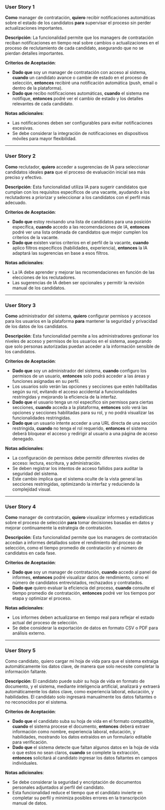 ### User Story 1

**Como** manager de contratación, **quiero** recibir notificaciones automáticas sobre el estado de los candidatos **para** supervisar el proceso sin perder actualizaciones importantes.

**Descripción**: La funcionalidad permite que los managers de contratación reciban notificaciones en tiempo real sobre cambios o actualizaciones en el proceso de reclutamiento de cada candidato, asegurando que no se pierdan detalles importantes.

**Criterios de Aceptación**:

- **Dado que** soy un manager de contratación con acceso al sistema, **cuando** un candidato avance o cambie de estado en el proceso de selección, **entonces** recibiré una notificación automática (push, email o dentro de la plataforma).
- **Dado que** recibo notificaciones automáticas, **cuando** el sistema me notifique, **entonces** podré ver el cambio de estado y los detalles relevantes de cada candidato.

**Notas adicionales**:

- Las notificaciones deben ser configurables para evitar notificaciones excesivas.
- Se debe considerar la integración de notificaciones en dispositivos móviles para mayor flexibilidad.

---

### User Story 2

**Como** reclutador, **quiero** acceder a sugerencias de IA para seleccionar candidatos ideales **para** que el proceso de evaluación inicial sea más preciso y efectivo.

**Descripción**: Esta funcionalidad utiliza IA para sugerir candidatos que cumplan con los requisitos específicos de una vacante, ayudando a los reclutadores a priorizar y seleccionar a los candidatos con el perfil más adecuado.

**Criterios de Aceptación**:

- **Dado que** estoy revisando una lista de candidatos para una posición específica, **cuando** accedo a las recomendaciones de IA, **entonces** podré ver una lista ordenada de candidatos que mejor cumplen los criterios de la vacante.
- **Dado que** existen varios criterios en el perfil de la vacante, **cuando** aplico filtros específicos (habilidades, experiencia), **entonces** la IA adaptará las sugerencias en base a esos filtros.

**Notas adicionales**:

- La IA debe aprender y mejorar las recomendaciones en función de las elecciones de los reclutadores.
- Las sugerencias de IA deben ser opcionales y permitir la revisión manual de los candidatos.

---

### User Story 3

**Como** administrador del sistema, **quiero** configurar permisos y accesos para los usuarios en la plataforma **para** mantener la seguridad y privacidad de los datos de los candidatos.

**Descripción**: Esta funcionalidad permite a los administradores gestionar los niveles de acceso y permisos de los usuarios en el sistema, asegurando que solo personas autorizadas puedan acceder a la información sensible de los candidatos.

**Criterios de Aceptación**:

- **Dado que** soy un administrador del sistema, **cuando** configuro los permisos de un usuario, **entonces** solo podrá acceder a las áreas y funciones asignadas en su perfil.
- Los usuarios solo verán las opciones y secciones que estén habilitadas según su rol, evitando el acceso accidental a funcionalidades restringidas y mejorando la eficiencia de la interfaz.
- **Dado que** el usuario tenga un rol específico sin permisos para ciertas secciones, **cuando** acceda a la plataforma, **entonces** solo verá las opciones y secciones habilitadas para su rol, y no podrá visualizar las funcionalidades restringidas.
- **Dado que** un usuario intente acceder a una URL directa de una sección restringida, **cuando** no tenga el rol requerido, **entonces** el sistema deberá bloquear el acceso y redirigir al usuario a una página de acceso denegado.

**Notas adicionales**:

- La configuración de permisos debe permitir diferentes niveles de acceso: lectura, escritura, y administración.
- Se deben registrar los intentos de acceso fallidos para auditar la seguridad del sistema.
- Este cambio implica que el sistema oculte de la vista general las secciones restringidas, optimizando la interfaz y reduciendo la complejidad visual.

---

### User Story 4

**Como** manager de contratación, **quiero** visualizar informes y estadísticas sobre el proceso de selección **para** tomar decisiones basadas en datos y mejorar continuamente la estrategia de contratación.

**Descripción**: Esta funcionalidad permite que los managers de contratación accedan a informes detallados sobre el rendimiento del proceso de selección, como el tiempo promedio de contratación y el número de candidatos en cada fase.

**Criterios de Aceptación**:

- **Dado que** soy un manager de contratación, **cuando** accedo al panel de informes, **entonces** podré visualizar datos de rendimiento, como el número de candidatos entrevistados, rechazados y contratados.
- **Dado que** quiero evaluar la eficiencia del proceso, **cuando** consulte el tiempo promedio de contratación, **entonces** podré ver los tiempos por etapa y optimizar el proceso.

**Notas adicionales**:

- Los informes deben actualizarse en tiempo real para reflejar el estado actual del proceso de selección.
- Se debe considerar la exportación de datos en formato CSV o PDF para análisis externo.

---

### User Story 5

Como candidato, quiero cargar mi hoja de vida para que el sistema extraiga automáticamente los datos clave, de manera que solo necesite completar la información faltante.

**Descripción**:  El candidato puede subir su hoja de vida en formato de documento, y el sistema, mediante inteligencia artificial, analizará y extraerá automáticamente los datos clave, como experiencia laboral, educación, y habilidades. El candidato solo ingresará manualmente los datos faltantes o no reconocidos por el sistema.

**Criterios de Aceptación**:

- **Dado que** el candidato suba su hoja de vida en el formato compatible, **cuando** el sistema procese el documento, **entonces** deberá extraer información como nombre, experiencia laboral, educación, y habilidades, mostrando los datos extraídos en un formulario editable para verificación.
- **Dado que** el sistema detecte que faltan algunos datos en la hoja de vida o que estos no sean claros, **cuando** se complete la extracción, **entonces** solicitará al candidato ingresar los datos faltantes en campos individuales.

**Notas adicionales**:

- Se debe considerar la seguridad y encriptación de documentos personales adjuntados al perfil del candidato.
- Esta funcionalidad reduce el tiempo que el candidato invierte en completar su perfil y minimiza posibles errores en la transcripción manual de datos.